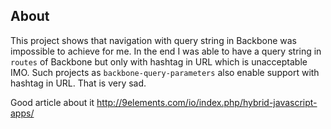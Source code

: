 ## About

This project shows that navigation with query string in Backbone was impossible to achieve for me. In the end I was able to have a query string in `routes` of Backbone but only with hashtag in URL which is unacceptable IMO. Such projects as `backbone-query-parameters` also enable support with hashtag in URL. That is very sad.

Good article about it http://9elements.com/io/index.php/hybrid-javascript-apps/

